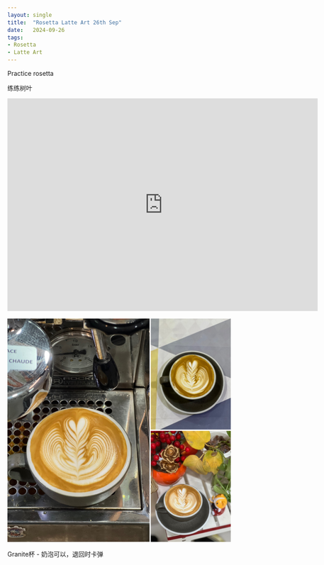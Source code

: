 ```yaml
---
layout: single
title:  "Rosetta Latte Art 26th Sep"
date:   2024-09-26
tags:
- Rosetta
- Latte Art
---
```



Practice rosetta

练练树叶


<div class="embed-container">
  <iframe
      src="https://www.youtube.com/embed/tzgl47z7IYI"
      width="700"
      height="480"
      frameborder="0"
      allowfullscreen="true">
  </iframe>
</div>



![](/assets/img/2024/09/26/598AA117-13B7-4171-AC7C-265475E90912.JPG)



Granite杯 - 奶泡可以，退回时卡弹
